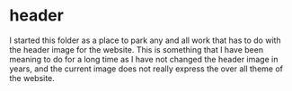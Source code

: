 # header

I started this folder as a place to park any and all work that has to do with the header image for the website. This is something that I have been meaning to do for a long time as I have not changed the header image in years, and the current image does not really express the over all theme of the website.